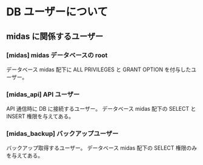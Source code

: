 # DB ユーザーについて

## midas に関係するユーザー

### [midas] midas データベースの root 

データベース midas 配下に ALL PRIVILEGES と GRANT OPTION を付与したユーザー。

### [midas_api] API ユーザー
 
API 通信時に DB に接続するユーザー。
データベース midas 配下の SELECT と INSERT 権限を与えてある。

### [midas_backup] バックアップユーザー

バックアップ取得するユーザー。
データベース midas 配下の SELECT 権限のみを与えてある。
